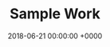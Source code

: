 ---
title: Sample Work
layout: blocks
date: 2018-06-21 00:00:00 +0000
season: 4
page_sections:
- template: detail-content
  block: sample
  headline: Headline
  content: "<p>This is some content!</p>"
---